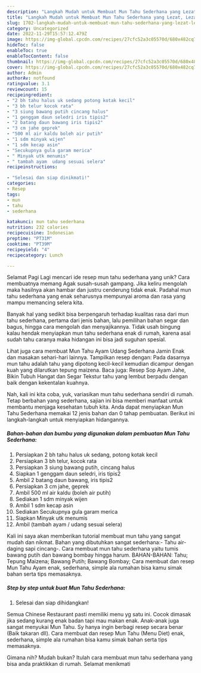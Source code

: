 ```yaml
---
description: "Langkah Mudah untuk Membuat Mun Tahu Sederhana yang Lezat, Lezat"
title: "Langkah Mudah untuk Membuat Mun Tahu Sederhana yang Lezat, Lezat"
slug: 1702-langkah-mudah-untuk-membuat-mun-tahu-sederhana-yang-lezat-lezat
category: Uncategorized
date: 2022-11-29T15:57:12.479Z
image: https://img-global.cpcdn.com/recipes/27cfc52a3c05570d/680x482cq70/mun-tahu-sederhana-foto-resep-utama.jpg
hideToc: false
enableToc: true
enableTocContent: false
thumbnail: https://img-global.cpcdn.com/recipes/27cfc52a3c05570d/680x482cq70/mun-tahu-sederhana-foto-resep-utama.jpg
cover: https://img-global.cpcdn.com/recipes/27cfc52a3c05570d/680x482cq70/mun-tahu-sederhana-foto-resep-utama.jpg
author: Admin
authorAv: notfound
ratingvalue: 3.1
reviewcount: 15
recipeingredient:
- "2 bh tahu halus uk sedang potong kotak kecil"
- "3 bh telur kocok rata"
- "3 siung bawang putih cincang halus"
- "1 genggam daun seledri iris tipis2"
- "2 batang daun bawang iris tipis2"
- "3 cm jahe geprek"
- "500 ml air kaldu boleh air putih"
- "1 sdm minyak wijen"
- "1 sdm kecap asin"
- "Secukupnya gula garam merica"
- " Minyak utk menumis"
- " tambah ayam  udang sesuai selera"
recipeinstructions:

- "Selesai dan siap dinikmati!"
categories:
- Resep
tags:
- mun
- tahu
- sederhana

katakunci: mun tahu sederhana 
nutrition: 232 calories
recipecuisine: Indonesian
preptime: "PT31M"
cooktime: "PT39M"
recipeyield: "4"
recipecategory: Lunch

---
```



Selamat Pagi Lagi mencari ide resep mun tahu sederhana yang unik? Cara membuatnya memang Agak susah-susah gampang. Jika keliru mengolah maka hasilnya akan hambar dan justru cenderung tidak enak. Padahal mun tahu sederhana yang enak seharusnya mempunyai aroma dan rasa yang mampu memancing selera kita.


Banyak hal yang sedikit bisa berpengaruh terhadap kualitas rasa dari mun tahu sederhana, pertama dari jenis bahan, lalu pemilihan bahan segar dan bagus, hingga cara mengolah dan menyajikannya. Tidak usah bingung kalau hendak menyiapkan mun tahu sederhana enak di rumah, karena asal sudah tahu caranya maka hidangan ini bisa jadi suguhan spesial.

Lihat juga cara membuat Mun Tahu Ayam Udang Sederhana Jamin Enak dan masakan sehari-hari lainnya. Tampilkan resep dengan: Pada dasarnya mun tahu adalah tahu yang dipotong kecil-kecil kemudian dicampur dengan kuah yang dilarutkan tepung maizena. Baca juga: Resep Sop Ayam Jahe, Bikin Tubuh Hangat dan Segar Tekstur tahu yang lembut berpadu dengan baik dengan kekentalan kuahnya.


Nah, kali ini kita coba, yuk, variasikan mun tahu sederhana sendiri di rumah. Tetap berbahan yang sederhana, sajian ini bisa memberi manfaat untuk membantu menjaga kesehatan tubuh kita. Anda dapat menyiapkan Mun Tahu Sederhana memakai 12 jenis bahan dan 0 tahap pembuatan. Berikut ini langkah-langkah untuk menyiapkan hidangannya.

<!--inarticleads1-->

##### Bahan-bahan dan bumbu yang digunakan dalam pembuatan Mun Tahu Sederhana:

1. Persiapkan 2 bh tahu halus uk sedang, potong kotak kecil
1. Persiapkan 3 bh telur, kocok rata
1. Persiapkan 3 siung bawang putih, cincang halus
1. Siapkan 1 genggam daun seledri, iris tipis2
1. Ambil 2 batang daun bawang, iris tipis2
1. Persiapkan 3 cm jahe, geprek
1. Ambil 500 ml air kaldu (boleh air putih)
1. Sediakan 1 sdm minyak wijen
1. Ambil 1 sdm kecap asin
1. Sediakan Secukupnya gula garam merica
1. Siapkan  Minyak utk menumis
1. Ambil  (tambah ayam / udang sesuai selera)


Kali ini saya akan memberikan tutorial membuat mun tahu yang sangat mudah dan nikmat. Bahan yang dibutuhkan sangat sederhana:- Tahu air- daging sapi cincang-. Cara membuat mun tahu sederhana yaitu tumis bawang putih dan bawang bombay hingga harum. BAHAN-BAHAN: Tahu; Tepung Maizena; Bawang Putih; Bawang Bombay; Cara membuat dan resep Mun Tahu Ayam enak, sederhana, simple ala rumahan bisa kamu simak bahan serta tips memasaknya. 

<!--inarticleads2-->

##### Step by step untuk buat Mun Tahu Sederhana:


1. Selesai dan siap dihidangkan!

Semua Chinese Restaurant pasti memiliki menu yg satu ini. Cocok dimasak jika sedang kurang enak badan tapi mau makan enak. Anak-anak juga sangat menyukai Mun Tahu. Sy hanya ingin berbagi resep secara benar (Baik takaran dll). Cara membuat dan resep Mun Tahu (Menu Diet) enak, sederhana, simple ala rumahan bisa kamu simak bahan serta tips memasaknya. 

Gimana nih? Mudah bukan? Itulah cara membuat mun tahu sederhana yang bisa anda praktikkan di rumah. Selamat menikmati

